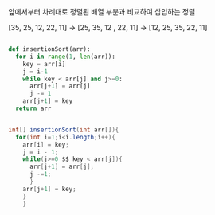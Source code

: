 앞에서부터 차례대로 정렬된 배열 부분과 비교하여 삽입하는 정렬

[35, 25, 12, 22, 11] -> [25, 35, 12 , 22, 11] -> [12, 25, 35, 22, 11]

```python

def insertionSort(arr):
  for i in range(1, len(arr)):
    key = arr[i]
    j = i-1
    while key < arr[j] and j>=0:
      arr[j+1] = arr[j]
      j -= 1
    arr[j+1] = key
  return arr
```
```java

int[] insertionSort(int arr[]){
  for(int i=1;i<i.length;i++){
    arr[i] = key;
    j = i - 1;
    while(j>=0 $$ key < arr[j]){
      arr[j+1] = arr[j];
      j -=1;
      }
    arr[j+1] = key;
    }
    }
   ```
